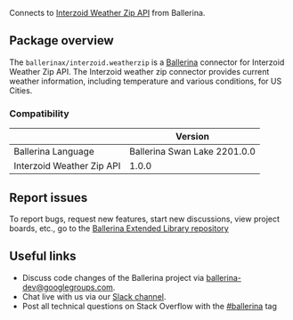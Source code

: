 Connects to [Interzoid Weather Zip API](https://interzoid.com/services/getweatherzip) from Ballerina.

## Package overview

The `ballerinax/interzoid.weatherzip` is a [Ballerina](https://ballerina.io/) connector for Interzoid Weather Zip API. The Interzoid weather zip connector provides current weather information, including temperature and various conditions, for US Cities.

### Compatibility
|                             | Version                   |
|-----------------------------|---------------------------|
| Ballerina Language          | Ballerina Swan Lake 2201.0.0|
| Interzoid Weather Zip API   | 1.0.0                     |

## Report issues
To report bugs, request new features, start new discussions, view project boards, etc., go to the [Ballerina Extended Library repository](https://github.com/ballerina-platform/ballerina-extended-library)

## Useful links
- Discuss code changes of the Ballerina project via [ballerina-dev@googlegroups.com](mailto:ballerina-dev@googlegroups.com).
- Chat live with us via our [Slack channel](https://ballerina.io/community/slack/).
- Post all technical questions on Stack Overflow with the [#ballerina](https://stackoverflow.com/questions/tagged/ballerina) tag
